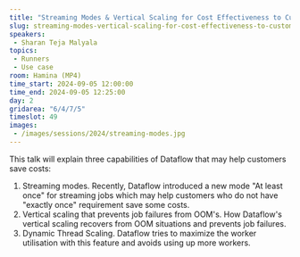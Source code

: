 ```yaml
---
title: "Streaming Modes & Vertical Scaling for Cost Effectiveness to Customers"
slug: streaming-modes-vertical-scaling-for-cost-effectiveness-to-customers
speakers:
 - Sharan Teja Malyala
topics:
 - Runners
 - Use case
room: Hamina (MP4)
time_start: 2024-09-05 12:00:00
time_end: 2024-09-05 12:25:00
day: 2
gridarea: "6/4/7/5"
timeslot: 49
images:
 - /images/sessions/2024/streaming-modes.jpg 
---
```


This talk will explain three capabilities of Dataflow that may help customers save costs:
1. Streaming modes. Recently, Dataflow introduced a new mode "At least once" for streaming jobs which may help customers who do not have "exactly once" requirement save some costs.
2. Vertical scaling that prevents job failures from OOM's. How Dataflow's vertical scaling recovers from OOM situations and prevents job failures.
3. Dynamic Thread Scaling. Dataflow tries to maximize the worker utilisation with this feature and avoids using up more workers. 